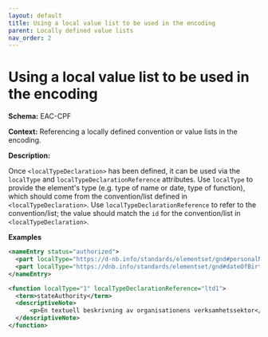 ```yaml
---
layout: default
title: Using a local value list to be used in the encoding
parent: Locally defined value lists
nav_order: 2
---
```


# Using a local value list to be used in the encoding

**Schema:** 
EAC-CPF

**Context:** 
Referencing a locally defined convention or value lists in the encoding. 

**Description:** 

Once `<localTypeDeclaration>` has been defined, it can be used via the `localType` and `localTypeDeclarationReference` attributes.  Use `localType` to provide the element's type (e.g. type of name or date, type of function), which should come from the convention/list defined in `<localTypeDeclaration>`.  Use `localTypeDeclarationReference` to refer to the convention/list; the value should match the `id` for the convention/list in `<localTypeDeclaration>`.


**Examples**
```xml
<nameEntry status="authorized">
  <part localType="https://d-nb.info/standards/elementset/gnd#personalName" localTypeDeclarationReference="GNDO">Arendt, Hannah</part>
  <part localType="https://dnb.info/standards/elementset/gnd#dateOfBirthAndDeath" localTypeDeclarationReference="GNDO">1906-1975</part>
</nameEntry>
```
```xml
<function localType="1" localTypeDeclarationReference="ltd1">
  <term>stateAuthority</term>
  <descriptiveNote>
	  <p>En textuell beskrivning av organisationens verksamhetssektor</p>
  </descriptiveNote>
</function>
```
